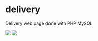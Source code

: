 # delivery
<p>Delivery web page done with PHP MySQL</p>
<img src="https://user-images.githubusercontent.com/96903120/172066554-2c96ea56-86df-4cb9-9b17-bd4470fcc10a.png">
<img src="https://user-images.githubusercontent.com/96903120/172066583-46943e3d-b540-4ef0-b473-f52732743c96.png">
